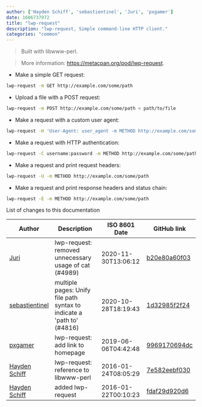 ```yaml
---
author: ['Hayden Schiff', 'sebastientinel', 'Juri', 'pxgamer']
date: 1606737972
title: "lwp-request"
description: "lwp-request, Simple command-line HTTP client."
categories: "common"
---
```

> Built with libwww-perl.

> More information: <https://metacpan.org/pod/lwp-request>.

- Make a simple GET request:

```bash
lwp-request -m GET http://example.com/some/path
```

- Upload a file with a POST request:

```bash
lwp-request -m POST http://example.com/some/path < path/to/file
```

- Make a request with a custom user agent:

```bash
lwp-request -H 'User-Agent: user_agent -m METHOD http://example.com/some/path
```

- Make a request with HTTP authentication:

```bash
lwp-request -C username:password -m METHOD http://example.com/some/path
```

- Make a request and print request headers:

```bash
lwp-request -U -m METHOD http://example.com/some/path
```

- Make a request and print response headers and status chain:

```bash
lwp-request -E -m METHOD http://example.com/some/path
```
List of changes to this documentation


Author | Description | ISO 8601 Date | GitHub link
------|-----|-----|-----
[Juri](mailto:juri.dispan@posteo.net) | lwp-request: removed unnecessary usage of cat (#4989) | 2020-11-30T13:06:12 | [b20e80a60f03](https://github.com/tldr-pages/tldr/commit/b20e80a60f0317e73c0a402429a008340f4526a6)
[sebastientinel](mailto:sebastien.tinel@gmail.com) | multiple pages: Unify file path syntax to indicate a 'path to' (#4816) | 2020-10-28T18:19:43 | [1d32985f2f24](https://github.com/tldr-pages/tldr/commit/1d32985f2f24e5469dddc993dd7f354f79bfa128)
[pxgamer](mailto:owzie123@gmail.com) | lwp-request: add link to homepage | 2019-06-06T04:42:48 | [9969170694dc](https://github.com/tldr-pages/tldr/commit/9969170694dc047bfed40b0ee19b37895ce34086)
[Hayden Schiff](mailto:oxguy3@gmail.com) | lwp-request: reference to libwww-perl | 2016-01-24T08:05:29 | [7e582eebf030](https://github.com/tldr-pages/tldr/commit/7e582eebf030655a49d5d9749c404c5d081957f7)
[Hayden Schiff](mailto:oxguy3@gmail.com) | added lwp-request | 2016-01-22T00:10:23 | [fdaf29d920d6](https://github.com/tldr-pages/tldr/commit/fdaf29d920d68925e96780c2af0ada32493c9ff6)

